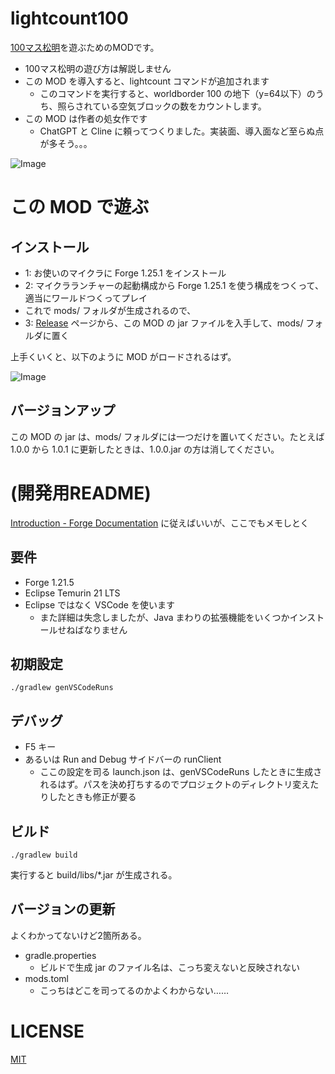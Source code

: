 # lightcount100
[100マス松明](https://scrapbox.io/stao/100%E3%83%9E%E3%82%B9%E6%9D%BE%E6%98%8E)を遊ぶためのMODです。

- 100マス松明の遊び方は解説しません
- この MOD を導入すると、lightcount コマンドが追加されます
    - このコマンドを実行すると、worldborder 100 の地下（y=64以下）のうち、照らされている空気ブロックの数をカウントします。
- この MOD は作者の処女作です
    - ChatGPT と Cline に頼ってつくりました。実装面、導入面など至らぬ点が多そう。。。

![Image](https://github.com/user-attachments/assets/ab40dd51-3260-4a15-aa25-bbc1ce5d7be1)

# この MOD で遊ぶ

## インストール
- 1: お使いのマイクラに Forge 1.25.1 をインストール
- 2: マイクラランチャーの起動構成から Forge 1.25.1 を使う構成をつくって、適当にワールドつくってプレイ
- これで mods/ フォルダが生成されるので、
- 3: [Release](https://github.com/stakiran/lightcount100/releases) ページから、この MOD の jar ファイルを入手して、mods/ フォルダに置く

上手くいくと、以下のように MOD がロードされるはず。

![Image](https://github.com/user-attachments/assets/c94af4e1-0a6c-4d56-92b0-15dbe87a5e71)

## バージョンアップ
この MOD の jar は、mods/ フォルダには一つだけを置いてください。たとえば 1.0.0 から 1.0.1 に更新したときは、1.0.0.jar の方は消してください。

# (開発用README)
[Introduction - Forge Documentation](https://docs.minecraftforge.net/en/latest/gettingstarted/) に従えばいいが、ここでもメモしとく

## 要件
- Forge 1.21.5
- Eclipse Temurin 21 LTS
- Eclipse ではなく VSCode を使います
    - また詳細は失念しましたが、Java まわりの拡張機能をいくつかインストールせねばなりません

## 初期設定
`./gradlew genVSCodeRuns`

## デバッグ
- F5 キー
- あるいは Run and Debug サイドバーの runClient
    - ここの設定を司る launch.json は、genVSCodeRuns したときに生成されるはず。パスを決め打ちするのでプロジェクトのディレクトリ変えたりしたときも修正が要る

## ビルド
`./gradlew build`

実行すると build/libs/*.jar が生成される。

## バージョンの更新
よくわかってないけど2箇所ある。

- gradle.properties
    - ビルドで生成 jar のファイル名は、こっち変えないと反映されない
- mods.toml
    - こっちはどこを司ってるのかよくわからない……

# LICENSE
[MIT](LICENSE)

